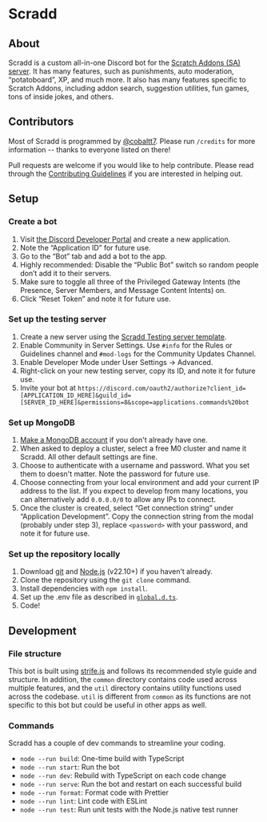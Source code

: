 # Scradd

## About

Scradd is a custom all-in-one Discord bot for the [Scratch Addons (SA) server](https://discord.gg/FPv957V6SD).
It has many features, such as punishments, auto moderation, “potatoboard”, XP, and much more.
It also has many features specific to Scratch Addons, including addon search, suggestion utilities, fun games, tons of inside jokes, and others.

## Contributors

Most of Scradd is programmed by [@cobaltt7](https://github.com/cobaltt7).
Please run `/credits` for more information -- thanks to everyone listed on there!

Pull requests are welcome if you would like to help contribute.
Please read through the [Contributing Guidelines](/.github/CONTRIBUTING.md) if you are interested in helping out.

## Setup

### Create a bot

1. Visit [the Discord Developer Portal](https://discord.com/developers/applications) and create a new application.
2. Note the “Application ID” for future use.
3. Go to the “Bot” tab and add a bot to the app.
4. Highly recommended: Disable the “Public Bot” switch so random people don’t add it to their servers.
5. Make sure to toggle all three of the Privileged Gateway Intents (the Presence, Server Members, and Message Content Intents) on.
6. Click “Reset Token” and note it for future use.

### Set up the testing server

1. Create a new server using the [Scradd Testing server template](https://discord.new/htbTxKBq6EVp).
2. Enable Community in Server Settings.
   Use `#info` for the Rules or Guidelines channel and `#mod-logs` for the Community Updates Channel.
3. Enable Developer Mode under User Settings → Advanced.
4. Right-click on your new testing server, copy its ID, and note it for future use.
5. Invite your bot at `https://discord.com/oauth2/authorize?client_id=[APPLICATION_ID_HERE]&guild_id=[SERVER_ID_HERE]&permissions=8&scope=applications.commands%20bot`

### Set up MongoDB

1. [Make a MongoDB account](https://www.mongodb.com/cloud/atlas/register) if you don't already have one.
2. When asked to deploy a cluster, select a free M0 cluster and name it Scradd.
   All other default settings are fine.
3. Choose to authenticate with a username and password.
   What you set them to doesn't matter.
   Note the password for future use.
4. Choose connecting from your local environment and add your current IP address to the list.
   If you expect to develop from many locations, you can alternatively add `0.0.0.0/0` to allow any IPs to connect.
5. Once the cluster is created, select “Get connection string” under “Application Development”.
   Copy the connection string from the modal (probably under step 3), replace `<password>` with your password, and note it for future use.

### Set up the repository locally

1. Download [git](https://git-scm.com) and [Node.js](https://nodejs.org) (v22.10+) if you haven’t already.
2. Clone the repository using the `git clone` command.
3. Install dependencies with `npm install`.
4. Set up the .env file as described in [`global.d.ts`](https://github.com/search?q=repo%3Ascratchaddons-community%2Fscradd+path%3Aglobal.d.ts+ProcessEnv&type=code).
5. Code!

## Development

### File structure

This bot is built using [strife.js](https://www.npmjs.com/package/strife.js) and follows its recommended style guide and structure.
In addition, the `common` directory contains code used across multiple features, and the `util` directory contains utility functions used across the codebase.
`util` is different from `common` as its functions are not specific to this bot but could be useful in other apps as well.

### Commands

Scradd has a couple of dev commands to streamline your coding.

- `node --run build`: One-time build with TypeScript
- `node --run start`: Run the bot
- `node --run dev`: Rebuild with TypeScript on each code change
- `node --run serve`: Run the bot and restart on each successful build
- `node --run format`: Format code with Prettier
- `node --run lint`: Lint code with ESLint
- `node --run test`: Run unit tests with the Node.js native test runner
